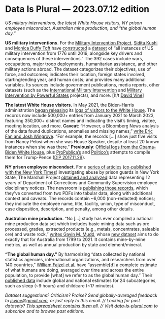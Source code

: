 Data Is Plural — 2023.07.12 edition
===================================

*US military interventions, the latest White House visitors, NY prison employee misconduct, Australian mine production, and “the global human day.”*


__US military interventions.__ For the [Military Intervention Project](https://sites.tufts.edu/css/mip-research/), [Sidita Kushi](https://www.siditakushi.com/) and [Monica Duffy Toft](https://sites.tufts.edu/css/people/about/monica-duffy-toft/) have [constructed](https://journals.sagepub.com/doi/10.1177/00220027221117546) a [dataset](https://sites.tufts.edu/css/mip-research/mip-dataset/) of “all instances of US military intervention from 1776 until 2019, alongside key drivers and consequences of these interventions.” The 392 cases include wars, occupations, major troop deployments, humanitarian assistance, and other military actions abroad. The dataset categorizes their objectives, use of force, and outcomes; indicates their location, foreign states involved, starting/ending year, and human costs; and provides many additional variables. Its sources include government publications, media reports, other datasets (such as the [International Military Intervention](https://www.icpsr.umich.edu/web/ICPSR/studies/21282) and [Military Intervention by Powerful States](https://dataverse.harvard.edu/dataset.xhtml?persistentId=hdl:1902.1/15519) projects), and more. [h/t [David Vine](https://www.davidvine.net/)]


__The latest White House visitors.__ In May 2021, the Biden-Harris administration [began releasing](https://www.whitehouse.gov/briefing-room/disclosures/2021/05/07/biden-harris-administration-reinstates-visitor-log-policy-will-be-first-administration-to-post-records-from-first-full-year-in-office/) its [logs of visitors to the White House](https://www.whitehouse.gov/disclosures/visitor-logs/). The records now include 500,000+ entries from January 2021 to March 2023, featuring 350,000+ distinct names and indicating the visit’s timing, visitee, meeting location, and more. __Caveat__: “However, a Bloomberg News analysis of the data found duplications, anomalies and missing names,” [write Eric Fan and Josh Wingrove](https://www.bloomberg.com/news/articles/2023-06-26/biden-re-opens-white-house-visitor-logs-but-some-names-are-missing). “For example, the records […] show just five visits from Nancy Pelosi when she was House Speaker, despite at least 20 known instances when she was there.” __Previously__: [Official logs from the Obama-Biden White House](https://obamawhitehouse.archives.gov/goodgovernment/tools/visitor-records), plus [ProPublica’s](https://projects.propublica.org/graphics/wh-complex) and [Politico’s](https://www.politico.com/interactives/databases/trump-white-house-visitor-logs-and-records/index.html) attempts to compile them for Trump-Pence ([DIP 2017.11.29](https://www.data-is-plural.com/archive/2017-11-29-edition/)).


__NY prison employee misconduct.__ For a [series of articles](https://www.themarshallproject.org/tag/when-guards-abuse-prisoners) ([co-published with the New York Times](https://www.nytimes.com/2023/05/19/nyregion/ny-prison-guards-brutality-fired.html)) investigating abuse by prison guards in New York State, The Marshall Project [obtained and analyzed](https://www.themarshallproject.org/2023/05/19/new-york-prison-officer-abuse-how-we-investigated) data representing 12 years of Department of Corrections and Community Supervision employee disciplinary notices. The newsroom is [publishing those records](https://observablehq.com/@themarshallproject/new-york-prison-employee-discipline-data), which they’ve converted from two PDFs into tabular data, along with additional context and caveats. The records contain ~6,000 (non-redacted) notices; they indicate the employee name, title, facility, union, type of misconduct, case disposition, description, and penalty, among other details.


__Australian mine production.__ “No […] study has ever compiled a national mine production data set which includes basic mining data such as ore processed, grades, extracted products (e.g., metals, concentrates, saleable ore) and waste rock,” [writes Gavin M. Mudd](https://www.nature.com/articles/s41597-023-02275-z), whose [new dataset](https://rmit.figshare.com/articles/dataset/A_Comprehensive_Dataset_for_Australian_Mine_Production_1799_to_2021/22724081/2) aims to do exactly that for Australia from 1799 to 2021. It contains mine-by-mine metrics, as well as annual production by state and element/mineral.


__“The global human day.”__ By harmonizing “data collected by national statistics agencies, international organizations, and researchers from over 140 countries,” [William Fajzel et al.](https://www.pnas.org/doi/full/10.1073/pnas.2219564120) have “assemble[d] a complete estimate of what humans are doing, averaged over time and across the entire population, to provide [what] we refer to as the global human day.” Their [published data](https://zenodo.org/record/8040631) include global and national estimates for 24 subcategories, such as sleep (~9 hours) and childcare (~17 minutes).


*Dataset suggestions? Criticism? Praise? Send globally-averaged feedback to jsvine@gmail.com, or just reply to this email. // Looking for past datasets? [This spreadsheet contains them all](https://docs.google.com/spreadsheets/d/1wZhPLMCHKJvwOkP4juclhjFgqIY8fQFMemwKL2c64vk/edit#gid=0). // Visit [data-is-plural.com](https://www.data-is-plural.com) to subscribe and to browse past editions.*
